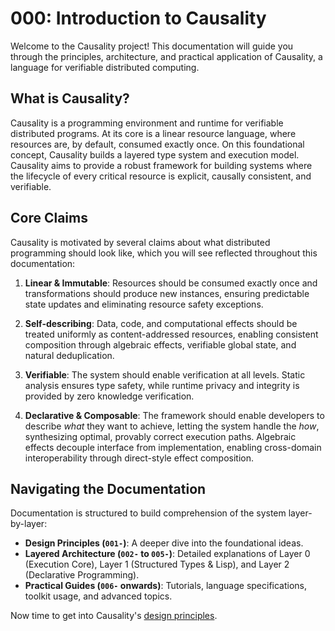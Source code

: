 # 000: Introduction to Causality

Welcome to the Causality project! This documentation will guide you through the principles, architecture, and practical application of Causality, a language for verifiable distributed computing.

## What is Causality?

Causality is a programming environment and runtime for verifiable distributed programs. At its core is a linear resource language, where resources are, by default, consumed exactly once. On this foundational concept, Causality builds a layered type system and execution model. Causality aims to provide a robust framework for building systems where the lifecycle of every critical resource is explicit, causally consistent, and verifiable.

## Core Claims

Causality is motivated by several claims about what distributed programming should look like, which you will see reflected throughout this documentation:

1.  **Linear & Immutable**: Resources should be consumed exactly once and transformations should produce new instances, ensuring predictable state updates and eliminating resource safety exceptions.

2.  **Self-describing**: Data, code, and computational effects should be treated uniformly as content-addressed resources, enabling consistent composition through algebraic effects, verifiable global state, and natural deduplication.

3.  **Verifiable**: The system should enable verification at all levels. Static analysis ensures type safety, while runtime privacy and integrity is provided by zero knowledge verification.

4.  **Declarative & Composable**: The framework should enable developers to describe *what* they want to achieve, letting the system handle the *how*, synthesizing optimal, provably correct execution paths. Algebraic effects decouple interface from implementation, enabling cross-domain interoperability through direct-style effect composition.

## Navigating the Documentation

Documentation is structured to build comprehension of the system layer-by-layer:

*   **Design Principles (`001-`)**: A deeper dive into the foundational ideas.
*   **Layered Architecture (`002-` to `005-`)**: Detailed explanations of Layer 0 (Execution Core), Layer 1 (Structured Types & Lisp), and Layer 2 (Declarative Programming).
*   **Practical Guides (`006-` onwards)**: Tutorials, language specifications, toolkit usage, and advanced topics.

Now time to get into Causality's [design principles](./001-design-principles.md).
